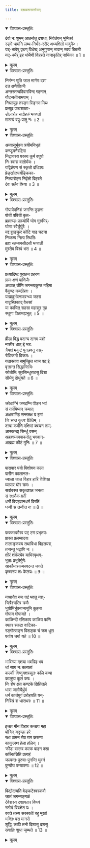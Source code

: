 ```yaml
---
title: दशावतारस्तोत्रम्

---
```


<details open><summary>विश्वास-प्रस्तुतिः</summary>

देवो नः शुभम् आतनोतु दशधा, निर्वर्तयन् भूमिकां  
रङ्गे धामनि लब्ध-निर्भर-रसैर् अध्यक्षितो भावुकैः ।  
यद्-भावेषु पृथग् विधेष्व् अनुगुणान् भावान् स्वयं बिभ्रती  
यद्-धर्मैर् इह धर्मिणी विहरते नानाकृतिर् नायिका ॥ 1 ॥
</details>

<details><summary>मूलम्</summary>

देवो नः शुभमातनोतु दशधा निर्वर्तयन् भूमिकां  
रङ्गे धामनिलब्धनिर्भर रसैरध्यक्षितो भावुकैः ।  
यद्भावेषु पृथग्विधेष्वनुगुणान् भावान् स्वयं बिभ्रती  
यद्धर्मैरिह धर्मिणी विहरते नानाकृतिर्नायिका ॥ 1 ॥
</details>



<details open><summary>विश्वास-प्रस्तुतिः</summary>

निर्मग्न श्रुति जाल मार्गण दशा  
दत्त क्षणैर्वीक्षणैः  
अन्तस्तन्वदिवारविन्द गहनान्  
यौदन्वतीनामपाम् ।  
निष्प्रत्यूह तरङ्ग रिङ्गण मिथः  
प्रत्यूढ पाथश्छटा-  
डोलारोह सदोहळं भगवतो  
मात्स्यं वपुः पातु नः ॥ 2 ॥
</details>

<details><summary>मूलम्</summary>

निर्मग्न श्रुति जाल मार्गण दशा  
दत्त क्षणैर्वीक्षणैः  
अन्तस्तन्वदिवारविन्द गहनान्  
यौदन्वतीनामपाम् ।  
निष्प्रत्यूह तरङ्ग रिङ्गण मिथः  
प्रत्यूढ पाथश्छटा-  
डोलारोह सदोहळं भगवतो  
मात्स्यं वपुः पातु नः ॥ 2 ॥
</details>

<details open><summary>विश्वास-प्रस्तुतिः</summary>

अव्यासुर्भुवन त्रयीमनिभृतं  
कण्डूयनैरद्रिणा  
निद्राणस्य परस्य कूर्म वपुषो  
निः श्वास वातोर्मयः ।  
यद्विक्षेपण सं स्कृतो दधिपयः  
प्रेङ्खोळपर्यङ्किका-  
नित्यारोहण निर्वृतो विहरते  
देवः सहैव श्रिया ॥ 3 ॥
</details>

<details><summary>मूलम्</summary>

अव्यासुर्भुवन त्रयीमनिभृतं  
कण्डूयनैरद्रिणा  
निद्राणस्य परस्य कूर्म वपुषो  
निः श्वास वातोर्मयः ।  
यद्विक्षेपण सं स्कृतो दधिपयः  
प्रेङ्खोळपर्यङ्किका-  
नित्यारोहण निर्वृतो विहरते  
देवः सहैव श्रिया ॥ 3 ॥
</details>

<details open><summary>विश्वास-प्रस्तुतिः</summary>

गोपायेदनिशं जगन्ति कुहना  
पोत्री पवित्री कृत-  
ब्रह्माण्डः प्रळयोर्मि घोष गुरुभिर्-  
घोणा रवैर्घुर्घुरैः ।  
यद्दं ष्ट्राङ्कुर कोटि गाढ घटना  
निष्कम्प नित्य स्थितिः  
ब्रह्म स्तम्बमसौदसौ भगवती  
मुस्तेव विश्वं भरा ॥ 4 ॥
</details>

<details><summary>मूलम्</summary>

गोपायेदनिशं जगन्ति कुहना  
पोत्री पवित्री कृत-  
ब्रह्माण्डः प्रळयोर्मि घोष गुरुभिर्-  
घोणा रवैर्घुर्घुरैः ।  
यद्दं ष्ट्राङ्कुर कोटि गाढ घटना  
निष्कम्प नित्य स्थितिः  
ब्रह्म स्तम्बमसौदसौ भगवती  
मुस्तेव विश्वं भरा ॥ 4 ॥
</details>

<details open><summary>विश्वास-प्रस्तुतिः</summary>

प्रत्यादिष्ट पुरातन प्रहरण  
ग्रामः क्षणं पाणिजैः  
अव्यात् त्रीणि जगन्त्यकुण्ठ महिमा  
वैकुण्ठ कण्ठीरवः ।  
यत्प्रादुर्भवनादवन्ध्य जठरा  
यादृच्छिकाद् वेधसां  
या काचित् सहसा महासुर गृह  
स्थूणा पितामह्यभूत् ॥ 5 ॥
</details>

<details><summary>मूलम्</summary>

प्रत्यादिष्ट पुरातन प्रहरण  
ग्रामः क्षणं पाणिजैः  
अव्यात् त्रीणि जगन्त्यकुण्ठ महिमा  
वैकुण्ठ कण्ठीरवः ।  
यत्प्रादुर्भवनादवन्ध्य जठरा  
यादृच्छिकाद् वेधसां  
या काचित् सहसा महासुर गृह  
स्थूणा पितामह्यभूत् ॥ 5 ॥
</details>

<details open><summary>विश्वास-प्रस्तुतिः</summary>

व्रीडा विद्ध वदान्य दानव यशो  
नासीर धाट् ई भटः  
त्रैयक्षं मकुटं पुनन्नवतु नस्-  
त्रैविक्रमो विक्रमः ।  
यत्प्रस्ताव समुच्छ्रित ध्वज पट् ई  
वृत्तान्त सिद्धान्तिभिः  
स्रोतोभिः सुरसिन्धुरष्टसु दिशा  
सौधेषु दोधूयते ॥ 6 ॥
</details>

<details><summary>मूलम्</summary>

व्रीडा विद्ध वदान्य दानव यशो  
नासीर धाट् ई भटः  
त्रैयक्षं मकुटं पुनन्नवतु नस्-  
त्रैविक्रमो विक्रमः ।  
यत्प्रस्ताव समुच्छ्रित ध्वज पट् ई  
वृत्तान्त सिद्धान्तिभिः  
स्रोतोभिः सुरसिन्धुरष्टसु दिशा  
सौधेषु दोधूयते ॥ 6 ॥
</details>

<details open><summary>विश्वास-प्रस्तुतिः</summary>

क्रोधाग्निं जमदग्नि पीडन भवं  
सं तर्पयिष्यन् क्रमात्  
अक्षत्रामिह सन्ततक्ष य इमां  
त्रिः सप्त कृत्वः क्षितिम् ।  
दत्त्वा कर्मणि दक्षिणां क्वचन ताम्-  
आस्कन्द्य सिन्धुं वसन्  
अब्रह्मण्यमपाकरोतु भगवान्-  
आब्रह्म कीटं मुनिः ॥ 7 ॥
</details>

<details><summary>मूलम्</summary>

क्रोधाग्निं जमदग्नि पीडन भवं  
सं तर्पयिष्यन् क्रमात्  
अक्षत्रामिह सन्ततक्ष य इमां  
त्रिः सप्त कृत्वः क्षितिम् ।  
दत्त्वा कर्मणि दक्षिणां क्वचन ताम्-  
आस्कन्द्य सिन्धुं वसन्  
अब्रह्मण्यमपाकरोतु भगवान्-  
आब्रह्म कीटं मुनिः ॥ 7 ॥
</details>

<details open><summary>विश्वास-प्रस्तुतिः</summary>

पारावार पयो विशोषण कला  
पारीण कालानल-  
ज्वाला जाल विहार हारि विशिख  
व्यापार घोर क्रमः ।  
सर्वावस्थ सकृत्प्रपन्न जनता  
सं रक्षणैक व्रती  
धर्मो विग्रहवानधर्म विरतिं  
धन्वी स तन्वीत नः ॥ 8 ॥
</details>

<details><summary>मूलम्</summary>

पारावार पयो विशोषण कला  
पारीण कालानल-  
ज्वाला जाल विहार हारि विशिख  
व्यापार घोर क्रमः ।  
सर्वावस्थ सकृत्प्रपन्न जनता  
सं रक्षणैक व्रती  
धर्मो विग्रहवानधर्म विरतिं  
धन्वी स तन्वीत नः ॥ 8 ॥
</details>

<details open><summary>विश्वास-प्रस्तुतिः</summary>

फक्कत्कौरव पट् टण प्रभृतयः  
प्रास्त प्रलम्बादयः  
तालाङ्कस्य तथाविधा विहृतयस्  
तन्वन्तु भद्राणि नः ।  
क्षीरं शर्करयेव याभिरपृथग्-  
भूताः प्रभूतैर्गुणैः  
आकौमारकमस्वदन्त जगते  
कृष्णस्य ताः केलयः ॥ 9 ॥
</details>

<details><summary>मूलम्</summary>

फक्कत्कौरव पट् टण प्रभृतयः  
प्रास्त प्रलम्बादयः  
तालाङ्कस्य तथाविधा विहृतयस्  
तन्वन्तु भद्राणि नः ।  
क्षीरं शर्करयेव याभिरपृथग्-  
भूताः प्रभूतैर्गुणैः  
आकौमारकमस्वदन्त जगते  
कृष्णस्य ताः केलयः ॥ 9 ॥
</details>

<details open><summary>विश्वास-प्रस्तुतिः</summary>

नाथायैव नमः पदं भवतु नश्-  
चित्रैश्चरित्र क्रमैः  
भूयोभिर्भुवनान्यमूनि कुहना  
गोपाय गोपायते ।  
काळिन्दी रसिकाय काळिय फणि  
स्फार स्फटा वाटिका-  
रङ्गोत्सङ्ग विशङ्क चं क्रम धुरा  
पर्याय चर्या यते ॥ 10 ॥
</details>

<details><summary>मूलम्</summary>

नाथायैव नमः पदं भवतु नश्-  
चित्रैश्चरित्र क्रमैः  
भूयोभिर्भुवनान्यमूनि कुहना  
गोपाय गोपायते ।  
काळिन्दी रसिकाय काळिय फणि  
स्फार स्फटा वाटिका-  
रङ्गोत्सङ्ग विशङ्क चं क्रम धुरा  
पर्याय चर्या यते ॥ 10 ॥
</details>

<details open><summary>विश्वास-प्रस्तुतिः</summary>

भाविन्या दशया भवन्निह भव  
ध्वं साय नः कल्पतां  
कल्की विष्णुयशस्सुतः कलि कथा  
कालुष्य कूलं कषः ।  
निः शेष क्षत कण्टके क्षितितले  
धारा जलौघैर्ध्रुवं  
धर्मं कार्तयुगं प्ररोहयति यन्-  
निस्त्रिं श धाराधरः ॥ 11 ॥
</details>

<details><summary>मूलम्</summary>

भाविन्या दशया भवन्निह भव  
ध्वं साय नः कल्पतां  
कल्की विष्णुयशस्सुतः कलि कथा  
कालुष्य कूलं कषः ।  
निः शेष क्षत कण्टके क्षितितले  
धारा जलौघैर्ध्रुवं  
धर्मं कार्तयुगं प्ररोहयति यन्-  
निस्त्रिं श धाराधरः ॥ 11 ॥
</details>

<details open><summary>विश्वास-प्रस्तुतिः</summary>

इच्छा मीन विहार कच्छप महा  
पोत्रिन् यदृच्छा हरे  
रक्षा वामन रोष राम करुणा  
काकुत्स्थ हेला हलिन् ।  
क्रीडा वल्लव कल्क वाहन दशा  
कल्किन्निति प्रत्यहं  
जल्पन्तः पुरुषाः पुनन्ति भुवनं  
पुण्यौघ पण्यापणाः ॥ 12 ॥
</details>

<details><summary>मूलम्</summary>

इच्छा मीन विहार कच्छप महा  
पोत्रिन् यदृच्छा हरे  
रक्षा वामन रोष राम करुणा  
काकुत्स्थ हेला हलिन् ।  
क्रीडा वल्लव कल्क वाहन दशा  
कल्किन्निति प्रत्यहं  
जल्पन्तः पुरुषाः पुनन्ति भुवनं  
पुण्यौघ पण्यापणाः ॥ 12 ॥
</details>

<details open><summary>विश्वास-प्रस्तुतिः</summary>

विद्योदन्वति वेङ्कटेश्वरकवौ  
जातं जगन्मङ्गळं  
देवेशस्य दशावतार विषयं  
स्तोत्रं विवक्षेत यः ।  
वक्त्रे तस्य सरस्वती बहु मुखी  
भक्तिः परा मानसे  
शुद्धिः कापि तनौ दिशासु दशसु  
ख्यातिः शुभा जृम्भते ॥ 13 ॥
</details>

<details><summary>मूलम्</summary>

विद्योदन्वति वेङ्कटेश्वरकवौ  
जातं जगन्मङ्गळं  
देवेशस्य दशावतार विषयं  
स्तोत्रं विवक्षेत यः ।  
वक्त्रे तस्य सरस्वती बहु मुखी  
भक्तिः परा मानसे  
शुद्धिः कापि तनौ दिशासु दशसु  
ख्यातिः शुभा जृम्भते ॥ 13 ॥
</details>